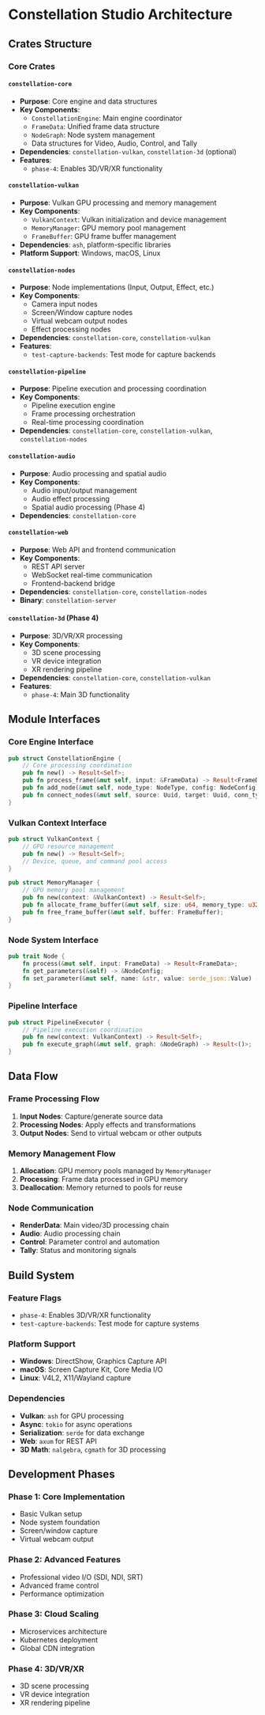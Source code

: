 # Constellation Studio Architecture

## Crates Structure

### Core Crates

#### `constellation-core`
- **Purpose**: Core engine and data structures
- **Key Components**:
  - `ConstellationEngine`: Main engine coordinator
  - `FrameData`: Unified frame data structure
  - `NodeGraph`: Node system management
  - Data structures for Video, Audio, Control, and Tally
- **Dependencies**: `constellation-vulkan`, `constellation-3d` (optional)
- **Features**: 
  - `phase-4`: Enables 3D/VR/XR functionality

#### `constellation-vulkan`
- **Purpose**: Vulkan GPU processing and memory management
- **Key Components**:
  - `VulkanContext`: Vulkan initialization and device management
  - `MemoryManager`: GPU memory pool management
  - `FrameBuffer`: GPU frame buffer management
- **Dependencies**: `ash`, platform-specific libraries
- **Platform Support**: Windows, macOS, Linux

#### `constellation-nodes`
- **Purpose**: Node implementations (Input, Output, Effect, etc.)
- **Key Components**:
  - Camera input nodes
  - Screen/Window capture nodes  
  - Virtual webcam output nodes
  - Effect processing nodes
- **Dependencies**: `constellation-core`, `constellation-vulkan`
- **Features**: 
  - `test-capture-backends`: Test mode for capture backends

#### `constellation-pipeline`
- **Purpose**: Pipeline execution and processing coordination
- **Key Components**:
  - Pipeline execution engine
  - Frame processing orchestration
  - Real-time processing coordination
- **Dependencies**: `constellation-core`, `constellation-vulkan`, `constellation-nodes`

#### `constellation-audio`
- **Purpose**: Audio processing and spatial audio
- **Key Components**:
  - Audio input/output management
  - Audio effect processing
  - Spatial audio processing (Phase 4)
- **Dependencies**: `constellation-core`

#### `constellation-web`
- **Purpose**: Web API and frontend communication
- **Key Components**:
  - REST API server
  - WebSocket real-time communication
  - Frontend-backend bridge
- **Dependencies**: `constellation-core`, `constellation-nodes`
- **Binary**: `constellation-server`

#### `constellation-3d` (Phase 4)
- **Purpose**: 3D/VR/XR processing
- **Key Components**:
  - 3D scene processing
  - VR device integration
  - XR rendering pipeline
- **Dependencies**: `constellation-core`, `constellation-vulkan`
- **Features**: 
  - `phase-4`: Main 3D functionality

## Module Interfaces

### Core Engine Interface
```rust
pub struct ConstellationEngine {
    // Core processing coordination
    pub fn new() -> Result<Self>;
    pub fn process_frame(&mut self, input: &FrameData) -> Result<FrameData>;
    pub fn add_node(&mut self, node_type: NodeType, config: NodeConfig) -> Result<Uuid>;
    pub fn connect_nodes(&mut self, source: Uuid, target: Uuid, conn_type: ConnectionType) -> Result<()>;
}
```

### Vulkan Context Interface
```rust
pub struct VulkanContext {
    // GPU resource management
    pub fn new() -> Result<Self>;
    // Device, queue, and command pool access
}

pub struct MemoryManager {
    // GPU memory pool management
    pub fn new(context: &VulkanContext) -> Result<Self>;
    pub fn allocate_frame_buffer(&mut self, size: u64, memory_type: u32) -> Result<FrameBuffer>;
    pub fn free_frame_buffer(&mut self, buffer: FrameBuffer);
}
```

### Node System Interface
```rust
pub trait Node {
    fn process(&mut self, input: FrameData) -> Result<FrameData>;
    fn get_parameters(&self) -> &NodeConfig;
    fn set_parameter(&mut self, name: &str, value: serde_json::Value) -> Result<()>;
}
```

### Pipeline Interface
```rust
pub struct PipelineExecutor {
    // Pipeline execution coordination
    pub fn new(context: VulkanContext) -> Result<Self>;
    pub fn execute_graph(&mut self, graph: &NodeGraph) -> Result<()>;
}
```

## Data Flow

### Frame Processing Flow
1. **Input Nodes**: Capture/generate source data
2. **Processing Nodes**: Apply effects and transformations
3. **Output Nodes**: Send to virtual webcam or other outputs

### Memory Management Flow
1. **Allocation**: GPU memory pools managed by `MemoryManager`
2. **Processing**: Frame data processed in GPU memory
3. **Deallocation**: Memory returned to pools for reuse

### Node Communication
- **RenderData**: Main video/3D processing chain
- **Audio**: Audio processing chain
- **Control**: Parameter control and automation
- **Tally**: Status and monitoring signals

## Build System

### Feature Flags
- `phase-4`: Enables 3D/VR/XR functionality
- `test-capture-backends`: Test mode for capture systems

### Platform Support
- **Windows**: DirectShow, Graphics Capture API
- **macOS**: Screen Capture Kit, Core Media I/O
- **Linux**: V4L2, X11/Wayland capture

### Dependencies
- **Vulkan**: `ash` for GPU processing
- **Async**: `tokio` for async operations
- **Serialization**: `serde` for data exchange
- **Web**: `axum` for REST API
- **3D Math**: `nalgebra`, `cgmath` for 3D processing

## Development Phases

### Phase 1: Core Implementation
- Basic Vulkan setup
- Node system foundation
- Screen/window capture
- Virtual webcam output

### Phase 2: Advanced Features
- Professional video I/O (SDI, NDI, SRT)
- Advanced frame control
- Performance optimization

### Phase 3: Cloud Scaling
- Microservices architecture
- Kubernetes deployment
- Global CDN integration

### Phase 4: 3D/VR/XR
- 3D scene processing
- VR device integration
- XR rendering pipeline